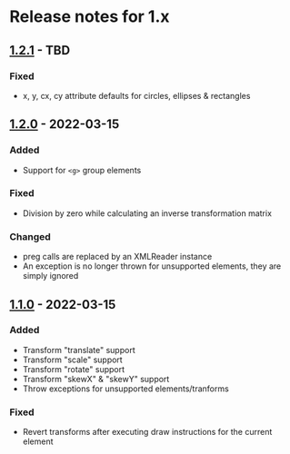 # Release notes for 1.x

## [1.2.1](https://github.com/bartdecorte/imagick-svg/compare/1.2.0...1.2.1) - TBD

### Fixed
- x, y, cx, cy attribute defaults for circles, ellipses & rectangles

## [1.2.0](https://github.com/bartdecorte/imagick-svg/compare/1.1.0...1.2.0) - 2022-03-15

### Added
- Support for `<g>` group elements

### Fixed
- Division by zero while calculating an inverse transformation matrix

### Changed
- preg calls are replaced by an XMLReader instance
- An exception is no longer thrown for unsupported elements, they are simply ignored

## [1.1.0](https://github.com/bartdecorte/imagick-svg/compare/1.0.1...1.1.0) - 2022-03-15

### Added
- Transform "translate" support
- Transform "scale" support
- Transform "rotate" support
- Transform "skewX" & "skewY" support
- Throw exceptions for unsupported elements/tranforms

### Fixed
- Revert transforms after executing draw instructions for the current element
